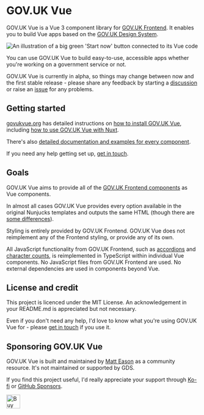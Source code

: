 # GOV.UK Vue

GOV.UK Vue is a Vue 3 component library for [GOV.UK Frontend](https://github.com/alphagov/govuk-frontend). It enables you to build Vue apps based on the [GOV.UK Design System](https://design-system.service.gov.uk/).

![An illustration of a big green 'Start now' button connected to its Vue code](https://github.com/govuk-vue/govuk-vue/assets/1935173/1576c792-0fe8-4d47-8ffb-e046ba4e3521)

You can use GOV.UK Vue to build easy-to-use, accessible apps whether you're working on a government service or not.

GOV.UK Vue is currently in alpha, so things may change between now and the first stable release - please share any feedback by starting a [discussion](https://github.com/govuk-vue/govuk-vue/discussions) or raise an [issue](https://github.com/govuk-vue/govuk-vue/issues) for any problems.

## Getting started

[govukvue.org](https://govukvue.org) has detailed instructions on [how to install GOV.UK Vue](https://govukvue.org/get-started/installing-govuk-vue), including [how to use GOV.UK Vue with Nuxt](https://govukvue.org/get-started/using-govuk-vue-with-nuxt).

There's also [detailed documentation and examples for every component](https://govukvue.org/components).

If you need any help getting set up, [get in touch](https://govukvue.org/support).

## Goals

GOV.UK Vue aims to provide all of the [GOV.UK Frontend components](https://design-system.service.gov.uk/components/) as Vue components.

In almost all cases GOV.UK Vue provides every option available in the original Nunjucks templates and outputs the same HTML (though there are [some differences](https://govukvue.org/get-started/differences-to-govuk-frontend)).

Styling is entirely provided by GOV.UK Frontend. GOV.UK Vue does not reimplement any of the Frontend styling, or provide any of its own.

All JavaScript functionality from GOV.UK Frontend, such as [accordions](https://design-system.service.gov.uk/components/accordion/) and [character counts](https://design-system.service.gov.uk/components/character-count/), is reimplemented in TypeScript within individual Vue components. No JavaScript files from GOV.UK Frontend are used. No external dependencies are used in components beyond Vue.

## License and credit

This project is licenced under the MIT License. An acknowledgement in your README.md is appreciated but not necessary.

Even if you don't need any help, I'd love to know what you're using GOV.UK Vue for - please [get in touch](https://govukvue.org/support) if you use it.

## Sponsoring GOV.UK Vue

GOV.UK Vue is built and maintained by [Matt Eason](https://github.com/matteason) as a community resource. It's not maintained or supported by GDS.

If you find this project useful, I'd really appreciate your support through [Ko-fi](https://ko-fi.com/matteason) or [GitHub Sponsors](https://github.com/sponsors/govuk-vue).

<a href='https://ko-fi.com/matteason' target='_blank'><img height='36' style='border:0px;height:36px;' src='https://cdn.ko-fi.com/cdn/kofi1.png?v=3' border='0' alt='Buy Me a Coffee at ko-fi.com' /></a>
